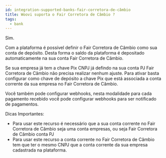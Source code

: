 ```yaml
---
id: integration-supported-banks-fair-corretora-de-câmbio
title: Woovi suporta o Fair Corretora de Câmbio ?
tags:
  - bank
---
```


Sim.

Com a plataforma é possível definir o Fair Corretora de Câmbio como sua conta de depósito. Desta forma o saldo da plataforma é depositado automaticamente na sua conta Fair Corretora de Câmbio.

Se sua empresa já tem a chave Pix CNPJ já defindo na sua conta PJ Fair Corretora de Câmbio não precisa realizar nenhum ajuste. Para ativar basta configurar como chave de depósito a chave Pix que está associada a conta corrente da sua empresa no Fair Corretora de Câmbio.

Você também pode configurar webhooks, nesta modalidade para cada pagamento recebido você pode configurar webhooks para ser notificado de pagamentos.

Dicas Importantes:

- Para usar este recurso é necessário que a sua conta corrente no Fair Corretora de Câmbio seja uma conta empresas, ou seja Fair Corretora de Câmbio conta PJ
- Para usar este recurso a conta corrente no Fair Corretora de Câmbio tem que ter o mesmo CNPJ que a conta corrente da sua empresa cadastrada na plataforma.
